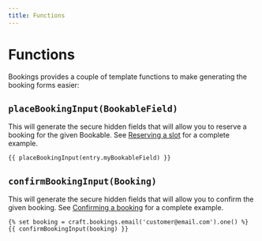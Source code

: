 ```yaml
---
title: Functions
---
```


# Functions

Bookings provides a couple of template functions to make generating the booking
forms easier:

## `placeBookingInput(BookableField)`

This will generate the secure hidden fields that will allow you to reserve a 
booking for the given Bookable. See [Reserving a slot](../example-templates/reserve-slot.md) for a complete example.

```twig
{{ placeBookingInput(entry.myBookableField) }}
```

## `confirmBookingInput(Booking)`

This will generate the secure hidden fields that will allow you to confirm the 
given booking. See [Confirming a booking](../example-templates/confirm-booking.md) for a complete example.

```twig
{% set booking = craft.bookings.email('customer@email.com').one() %}
{{ confirmBookingInput(booking) }}
```
